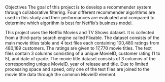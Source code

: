 Objectives
The goal of this project is to develop a recommender system through collaborative filtering. Four different recommender algorithms are used in this study and their performances are evaluated and compared to determine which algorithm is best for Netflix’s business model.

This project uses the Netflix Movies and TV Shows dataset. It is collected from a third-party search engine called Flixable. The dataset consists of the main movie titles table and 4 text files each containing 100,480 ratings from 480,189 customers. The ratings are given to 17,770 movie titles. The text files contain 3 columns consisting of a unique MovieID, customer rating (1 to 5), and date of grade. The movie title dataset consists of 3 columns of the corresponding unique MovieID, year of release and title. Due to limited processing space and speed, only one of the text files are joined to the movie title data through the common MovieID element.

